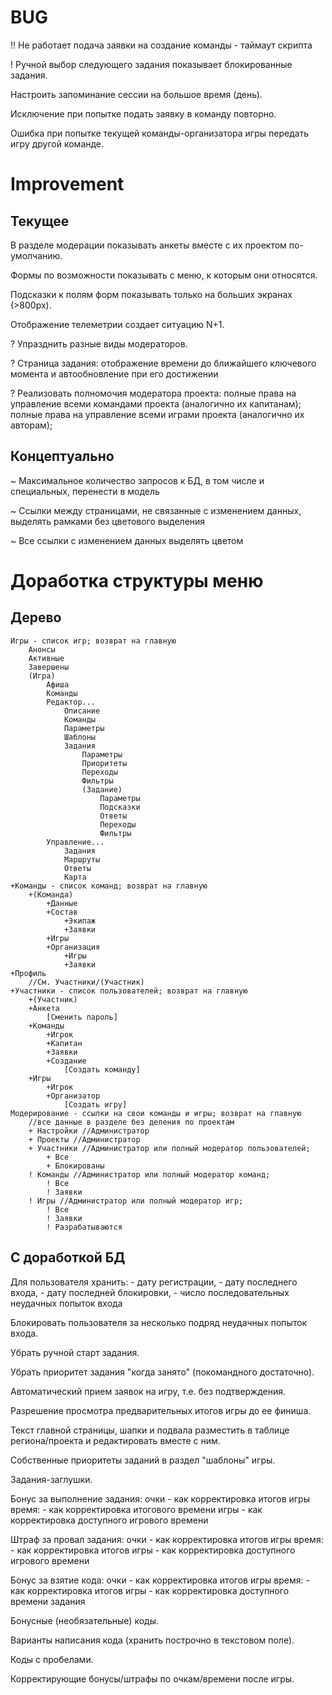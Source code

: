 # BUG

!! Не работает подача заявки на создание команды - таймаут скрипта

! Ручной выбор следующего задания показывает блокированные задания.

Настроить запоминание сессии на большое время (день).

Исключение при попытке подать заявку в команду повторно.

Ошибка при попытке текущей команды-организатора игры передать игру другой команде.

# Improvement

## Текущее

В разделе модерации показывать анкеты вместе с их проектом по-умолчанию.

Формы по возможности показывать с меню, к которым они относятся.

Подсказки к полям форм показывать только на больших экранах (>800px).

Отображение телеметрии создает ситуацию N+1.

? Упразднить разные виды модераторов.

? Страница задания: отображение времени до ближайшего ключевого момента и автообновление при его достижении

? Реализовать полномочия модератора проекта:
    полные права на управление всеми командами проекта (аналогично их капитанам);
    полные права на управление всеми играми проекта (аналогично их авторам);

## Концептуально

~ Максимальное количество запросов к БД, в том числе и специальных, перенести в модель

~ Ссылки между страницами, не связанные с изменением данных, выделять рамками без цветового выделения

~ Все ссылки с изменением данных выделять цветом


# Доработка структуры меню

## Дерево
    Игры - список игр; возврат на главную
        Анонсы
        Активные
        Завершены
        (Игра)
            Афиша
            Команды
            Редактор...
                Описание
                Команды
                Параметры
                Шаблоны
                Задания
                    Параметры
                    Приоритеты
                    Переходы
                    Фильтры
                    (Задание)
                        Параметры
                        Подсказки
                        Ответы
                        Переходы
                        Фильтры
            Управление...
                Задания
                Маршруты
                Ответы
                Карта
    +Команды - список команд; возврат на главную
        +(Команда)
            +Данные
            +Состав
                +Экипаж
                +Заявки
            +Игры
            +Организация
                +Игры
                +Заявки
    +Профиль
        //См. Участники/(Участник)
    +Участники - список пользователей; возврат на главную
        +(Участник)
        +Анкета
            [Сменить пароль]
        +Команды
            +Игрок
            +Капитан
            +Заявки
            +Создание
                [Создать команду]
        +Игры
            +Игрок
            +Организатор
                [Создать игру]
    Модерирование - ссылки на свои команды и игры; возврат на главную
        //все данные в разделе без деления по проектам
        + Настройки //Администратор
        + Проекты //Администратор
        + Участники //Администратор или полный модератор пользователей;
            + Все
            + Блокированы
        ! Команды //Администратор или полный модератор команд;
            ! Все
            ! Заявки
        ! Игры //Администратор или полный модератор игр;
            ! Все
            ! Заявки
            ! Разрабатываются

## С доработкой БД

Для пользователя хранить:
    - дату регистрации,
    - дату последнего входа,
    - дату последней блокировки,
    - число последовательных неудачных попыток входа

Блокировать пользователя за несколько подряд неудачных попыток входа.

Убрать ручной старт задания.

Убрать приоритет задания "когда занято" (покомандного достаточно).

Автоматический прием заявок на игру, т.е. без подтверждения.

Разрешение просмотра предварительных итогов игры до ее финиша.

Текст главной страницы, шапки и подвала разместить в таблице региона/проекта и редактировать вместе с ним.

Собственные приоритеты заданий в раздел "шаблоны" игры.

Задания-заглушки.

Бонус за выполнение задания:
    очки - как корректировка итогов игры
    время:
        - как корректировка итогового времени игры
        - как корректировка доступного игрового времени

Штраф за провал задания:
    очки - как корректировка итогов игры
    время:
        - как корректировка итогов игры
        - как корректировка доступного игрового времени

Бонус за взятие кода:
    очки - как корректировка итогов игры
    время:
        - как корректировка итогов игры
        - как корректировка доступного времени задания

Бонусные (необязательные) коды.

Варианты написания кода (хранить построчно в текстовом поле).

Коды с пробелами.

Корректирующие бонусы/штрафы по очкам/времени после игры.